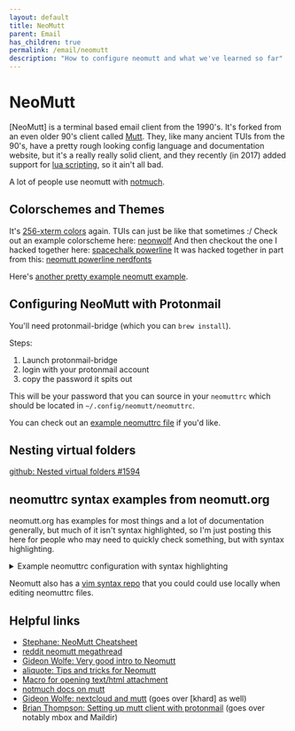 ```yaml
---
layout: default
title: NeoMutt
parent: Email
has_children: true
permalink: /email/neomutt
description: "How to configure neomutt and what we've learned so far"
---
```


# NeoMutt
[NeoMutt] is a terminal based email client from the 1990's. It's forked from an even older 90's client called [Mutt](http://mutt.org). They, like many ancient TUIs from the 90's, have a pretty rough looking config language and documentation website, but it's a really really solid client, and they recently (in 2017) added support for [lua scripting], so it ain't all bad.

A lot of people use neomutt with [notmuch].

## Colorschemes and Themes
It's [256-xterm colors] again. TUIs can just be like that sometimes :/
Check out an example colorscheme here: [neonwolf]
And then checkout the one I hacked together here: [spacechalk powerline]
It was hacked together in part from this: [neomutt powerline nerdfonts]

Here's [another pretty example neomutt example].

## Configuring NeoMutt with Protonmail

You'll need protonmail-bridge (which you can `brew install`).

Steps:
1. Launch protonmail-bridge
2. login with your protonmail account
3. copy the password it spits out

This will be your password that you can source in your `neomuttrc` which should be located in `~/.config/neomutt/neomuttrc`.

You can check out an [example neomuttrc file](https://github.com/jessebot/dot_files/blob/main/.config/neomutt/neomuttrc) if you'd like.

## Nesting virtual folders

[github: Nested virtual folders #1594](https://github.com/neomutt/neomutt/issues/1594)


## neomuttrc syntax examples from neomutt.org

neomutt.org has examples for most things and a lot of documentation generally,
but much of it isn't syntax highlighted, so I'm just posting this here for people who may need to quickly check something, but with syntax highlighting.

<details>
  <summary>Example neomuttrc configuration with syntax highlighting</summary>

  ```conf
  # Example NeoMutt config file for the status-color feature.

  # The 'status-color' feature allows you to theme different parts of
  # the status bar (also when it's used by the index).

  # For the examples below, set some defaults
  set status_format='-%r-NeoMutt: %f [Msgs:%?M?%M/?%m%?n? New:%n?%?o? Old:%o?%?d? Del:%d?%?F? \
  Flag:%F?%?t? Tag:%t?%?p? Post:%p?%?b? Inc:%b?%?l? %l?]---(%s/%S)-%>-(%P)---'
  set index_format='%4C %Z %{%b %d} %-15.15L (%?l?%4l&%4c?) %s'
  set use_threads=yes
  set sort=last-date-received
  set sort_aux=date

  # 'status color' can take up to 2 extra parameters
  # color status foreground background [ regex [ num ]]
  # 0 extra parameters
  # Set the default color for the entire status line
  color status blue white

  # 1 extra parameter
  # Set the color for a matching pattern
  # color status foreground background regex
  # Highlight New, Deleted, or Flagged emails
  color status brightred white '(New|Del|Flag):[0-9]+'

  # Highlight mailbox ordering if it's different from the default
  # First, highlight anything (*/*)
  color status brightred default '\([^)]+/[^)]+\)'

  # Then override the color for one specific case
  color status default default '\(threads/last-date-received\)'

  # 2 extra parameters
  # Set the color for the nth submatch of a pattern
  # color status foreground background regex num
  # Highlight the contents of the []s but not the [] themselves
  color status red default '\[([^]]+)\]' 1

  # The '1' refers to the first regex submatch, which is the inner
  # part in ()s
  # Highlight the mailbox
  color status brightwhite default 'NeoMutt: ([^ ]+)' 1
  # Search for 'NeoMutt: ' but only highlight what comes after it

  # vim: syntax=neomuttrc
  ```

</details>

Neomutt also has a [vim syntax repo](https://github.com/neomutt/syntax) that you could could use locally when editing neomuttrc files.

## Helpful links
- [Stephane: NeoMutt Cheatsheet](https://cheatsheets.stephane.plus/productivity/neomutt/)
- [reddit neomutt megathread](https://www.reddit.com/r/commandline/comments/fsm3sj/neomutt_config_megathread/)
- [Gideon Wolfe: Very good intro to Neomutt](https://gideonwolfe.com/posts/workflow/neomutt/intro/)
- [aliquote: Tips and tricks for Neomutt](https://aliquote.org/post/tipx-on-neomutt/)
- [Macro for opening text/html attachment](https://demu.red/blog/2017/11/neomutt-macro-opening-texthtml-attachment-from-the-index-view/)
- [notmuch docs on mutt](https://notmuchmail.org/notmuch-mutt/)
- [Gideon Wolfe: nextcloud and mutt](https://www.gideonwolfe.com/posts/sysadmin/nextcloud/nextcloudworkflow/#files) (goes over [khard] as well)
- [Brian Thompson: Setting up mutt client with protonmail](https://brian-thompson.medium.com/setting-up-the-mutt-mail-client-with-protonmail-49c042486b3) (goes over notably mbox and Maildir)

[256-xterm colors]: (https://www.ditig.com/256-colors-cheat-sheet)
[neonwolf]: https://gitlab.com/h3xx/mutt-colors-neonwolf
[spacechalk powerline]: https://github.com/jessebot/dot_files/blob/main/.config/neomutt/themes
[neomutt powerline nerdfonts]: https://github.com/sheoak/neomutt-powerline-nerdfonts
[lua scripting]: https://neomutt.org/2017/04/29/lua#algolia:p:nth-of-type(8)
[another pretty example neomutt example]: https://imgur.com/a/7yZbPrs
[notmuch]: https://notmuchmail.org/
[kard]: https://github.com/lucc/khard
